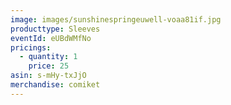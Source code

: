 ```yaml
---
image: images/sunshinespringeuwell-voaa81if.jpg
producttype: Sleeves
eventId: eUBdWMfNo
pricings:
  - quantity: 1
    price: 25
asin: s-mHy-txJjO
merchandise: comiket
---
```

